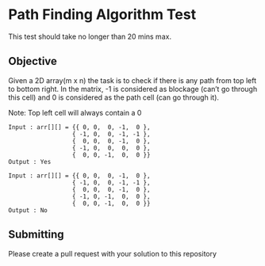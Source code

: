 # Path Finding Algorithm Test

This test should take no longer than 20 mins max.

## Objective

Given a 2D array(m x n) the task is to check if there is any path from top left to bottom right.
In the matrix, -1 is considered as blockage (can’t go through this cell) and 0 is considered as the path cell (can go through it).

Note: Top left cell will always contain a 0

```
Input : arr[][] = {{ 0, 0,  0, -1,  0 },
                  { -1, 0,  0, -1, -1 },
                  {  0, 0,  0, -1,  0 },
                  { -1, 0,  0,  0,  0 },
                  {  0, 0, -1,  0,  0 }}
Output : Yes

Input : arr[][] = {{ 0, 0,  0, -1,  0 },
                  { -1, 0,  0, -1, -1 },
                  {  0, 0,  0, -1,  0 },
                  { -1, 0, -1,  0,  0 },
                  {  0, 0, -1,  0,  0 }}
Output : No
````

## Submitting

Please create a pull request with your solution to this repository
